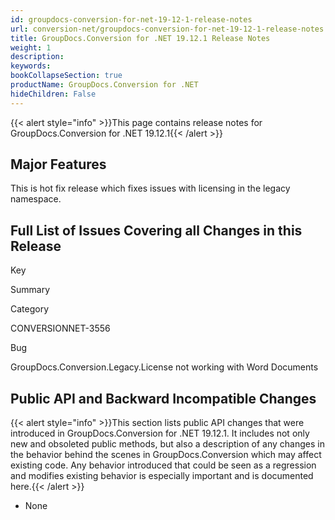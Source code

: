 ```yaml
---
id: groupdocs-conversion-for-net-19-12-1-release-notes
url: conversion-net/groupdocs-conversion-for-net-19-12-1-release-notes
title: GroupDocs.Conversion for .NET 19.12.1 Release Notes
weight: 1
description: 
keywords: 
bookCollapseSection: true
productName: GroupDocs.Conversion for .NET
hideChildren: False
---
```

{{< alert style="info" >}}This page contains release notes for GroupDocs.Conversion for .NET 19.12.1{{< /alert >}}

## Major Features

This is hot fix release which fixes issues with licensing in the legacy namespace.

## Full List of Issues Covering all Changes in this Release

Key

Summary

Category

CONVERSIONNET-3556

Bug

GroupDocs.Conversion.Legacy.License not working with Word Documents

## Public API and Backward Incompatible Changes

{{< alert style="info" >}}This section lists public API changes that were introduced in GroupDocs.Conversion for .NET 19.12.1. It includes not only new and obsoleted public methods, but also a description of any changes in the behavior behind the scenes in GroupDocs.Conversion which may affect existing code. Any behavior introduced that could be seen as a regression and modifies existing behavior is especially important and is documented here.{{< /alert >}}

*   None
